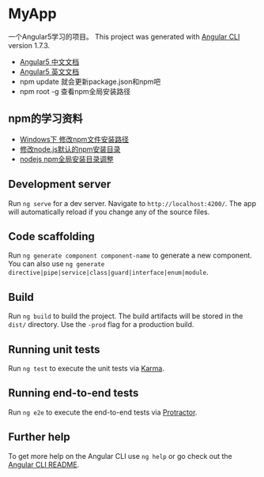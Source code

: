 # MyApp
一个Angular5学习的项目。
This project was generated with [Angular CLI](https://github.com/angular/angular-cli) version 1.7.3.
* [Angular5 中文文档](https://angular.cn/tutorial/toh-pt4)
* [Angular5 英文文档](https://angular.io/tutorial)
* npm update 就会更新package.json和npm吧
* npm root -g 查看npm全局安装路径

## npm的学习资料
* [Windows下 修改npm文件安装路径](https://blog.csdn.net/zwx_lucky/article/details/51006372)
* [修改node.js默认的npm安装目录](https://blog.csdn.net/baijinwen/article/details/77961746)
* [nodejs npm全局安装目录调整](https://blog.csdn.net/suiyuehuimou/article/details/74143436)

## Development server

Run `ng serve` for a dev server. Navigate to `http://localhost:4200/`. The app will automatically reload if you change any of the source files.

## Code scaffolding

Run `ng generate component component-name` to generate a new component. You can also use `ng generate directive|pipe|service|class|guard|interface|enum|module`.

## Build

Run `ng build` to build the project. The build artifacts will be stored in the `dist/` directory. Use the `-prod` flag for a production build.

## Running unit tests

Run `ng test` to execute the unit tests via [Karma](https://karma-runner.github.io).

## Running end-to-end tests

Run `ng e2e` to execute the end-to-end tests via [Protractor](http://www.protractortest.org/).

## Further help

To get more help on the Angular CLI use `ng help` or go check out the [Angular CLI README](https://github.com/angular/angular-cli/blob/master/README.md).
